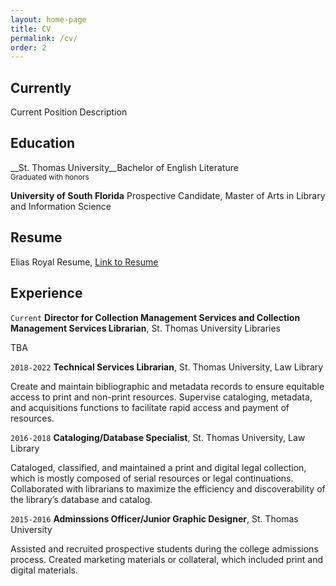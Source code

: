 ```yaml
---
layout: home-page
title: CV
permalink: /cv/
order: 2
---
```


## Currently

Current Position Description

## Education


<p>__St. Thomas University__Bachelor of English Literature<br/><small>Graduated with honors</small></p>

__University of South Florida__
Prospective Candidate, Master of Arts in Library and Information Science 

## Resume


Elias Royal Resume, <a href="https://MyWebsite.tld/presentation1">Link to Resume</a>


## Experience

`Current`
__Director for Collection Management Services and Collection Management Services Librarian__, St. Thomas University Libraries 

TBA

`2018-2022`
__Technical Services Librarian__, St. Thomas University, Law Library

Create and maintain bibliographic and metadata records to ensure equitable access to print
and non-print resources. Supervise cataloging, metadata, and acquisitions functions to
facilitate rapid access and payment of resources.

`2016-2018`
__Cataloging/Database Specialist__, St. Thomas University, Law Library

Cataloged, classified, and maintained a print and digital legal collection, which is mostly
composed of serial resources or legal continuations. Collaborated with librarians to maximize
the efficiency and discoverability of the library’s database and catalog.

`2015-2016`
__Adminssions Officer/Junior Graphic Designer__, St. Thomas University

Assisted and recruited prospective students during the college admissions process. Created
marketing materials or collateral, which included print and digital materials.

